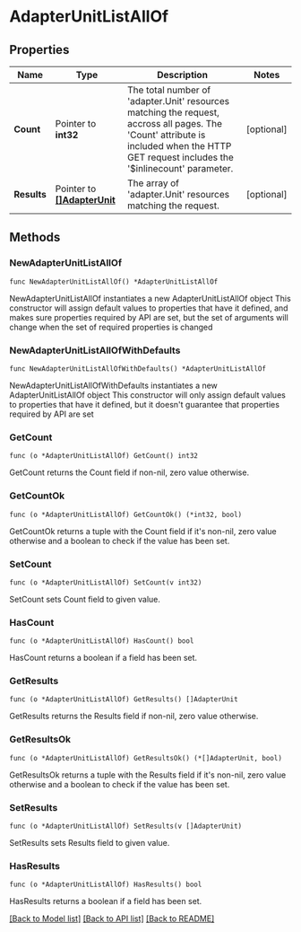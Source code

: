 # AdapterUnitListAllOf

## Properties

Name | Type | Description | Notes
------------ | ------------- | ------------- | -------------
**Count** | Pointer to **int32** | The total number of &#39;adapter.Unit&#39; resources matching the request, accross all pages. The &#39;Count&#39; attribute is included when the HTTP GET request includes the &#39;$inlinecount&#39; parameter. | [optional] 
**Results** | Pointer to [**[]AdapterUnit**](adapter.Unit.md) | The array of &#39;adapter.Unit&#39; resources matching the request. | [optional] 

## Methods

### NewAdapterUnitListAllOf

`func NewAdapterUnitListAllOf() *AdapterUnitListAllOf`

NewAdapterUnitListAllOf instantiates a new AdapterUnitListAllOf object
This constructor will assign default values to properties that have it defined,
and makes sure properties required by API are set, but the set of arguments
will change when the set of required properties is changed

### NewAdapterUnitListAllOfWithDefaults

`func NewAdapterUnitListAllOfWithDefaults() *AdapterUnitListAllOf`

NewAdapterUnitListAllOfWithDefaults instantiates a new AdapterUnitListAllOf object
This constructor will only assign default values to properties that have it defined,
but it doesn't guarantee that properties required by API are set

### GetCount

`func (o *AdapterUnitListAllOf) GetCount() int32`

GetCount returns the Count field if non-nil, zero value otherwise.

### GetCountOk

`func (o *AdapterUnitListAllOf) GetCountOk() (*int32, bool)`

GetCountOk returns a tuple with the Count field if it's non-nil, zero value otherwise
and a boolean to check if the value has been set.

### SetCount

`func (o *AdapterUnitListAllOf) SetCount(v int32)`

SetCount sets Count field to given value.

### HasCount

`func (o *AdapterUnitListAllOf) HasCount() bool`

HasCount returns a boolean if a field has been set.

### GetResults

`func (o *AdapterUnitListAllOf) GetResults() []AdapterUnit`

GetResults returns the Results field if non-nil, zero value otherwise.

### GetResultsOk

`func (o *AdapterUnitListAllOf) GetResultsOk() (*[]AdapterUnit, bool)`

GetResultsOk returns a tuple with the Results field if it's non-nil, zero value otherwise
and a boolean to check if the value has been set.

### SetResults

`func (o *AdapterUnitListAllOf) SetResults(v []AdapterUnit)`

SetResults sets Results field to given value.

### HasResults

`func (o *AdapterUnitListAllOf) HasResults() bool`

HasResults returns a boolean if a field has been set.


[[Back to Model list]](../README.md#documentation-for-models) [[Back to API list]](../README.md#documentation-for-api-endpoints) [[Back to README]](../README.md)


